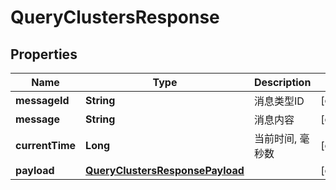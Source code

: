 
# QueryClustersResponse

## Properties
Name | Type | Description | Notes
------------ | ------------- | ------------- | -------------
**messageId** | **String** | 消息类型ID |  [optional]
**message** | **String** | 消息内容 |  [optional]
**currentTime** | **Long** | 当前时间, 毫秒数 |  [optional]
**payload** | [**QueryClustersResponsePayload**](QueryClustersResponsePayload.md) |  |  [optional]



